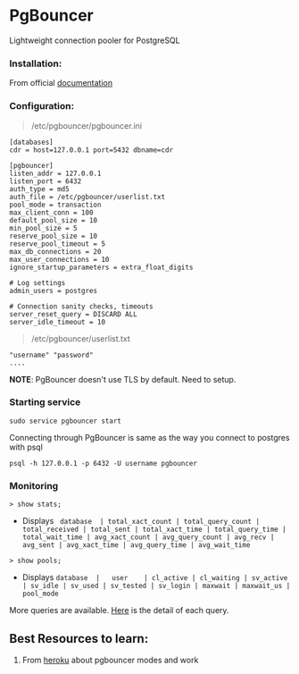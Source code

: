 # PgBouncer

Lightweight connection pooler for PostgreSQL

### Installation:

From official [documentation](https://www.pgbouncer.org/install.html)

### Configuration:

> /etc/pgbouncer/pgbouncer.ini

```
[databases]
cdr = host=127.0.0.1 port=5432 dbname=cdr

[pgbouncer]
listen_addr = 127.0.0.1
listen_port = 6432
auth_type = md5
auth_file = /etc/pgbouncer/userlist.txt
pool_mode = transaction
max_client_conn = 100
default_pool_size = 10
min_pool_size = 5
reserve_pool_size = 10
reserve_pool_timeout = 5
max_db_connections = 20
max_user_connections = 10
ignore_startup_parameters = extra_float_digits

# Log settings
admin_users = postgres

# Connection sanity checks, timeouts
server_reset_query = DISCARD ALL
server_idle_timeout = 10
```

> /etc/pgbouncer/userlist.txt

```
"username" "password"
....
```

**NOTE**: PgBouncer doesn't use TLS by default. Need to setup.

### Starting service

`sudo service pgbouncer start`

Connecting through PgBouncer is same as the way you connect to postgres with psql

`psql -h 127.0.0.1 -p 6432 -U username pgbouncer`

### Monitoring

`> show stats;`

- Displays 
``` database  | total_xact_count | total_query_count | total_received | total_sent | total_xact_time | total_query_time | total_wait_time | avg_xact_count | avg_query_count | avg_recv | avg_sent | avg_xact_time | avg_query_time | avg_wait_time```

`> show pools;`

- Displays ``` database  |   user    | cl_active | cl_waiting | sv_active | sv_idle | sv_used | sv_tested | sv_login | maxwait | maxwait_us | pool_mode ```

More queries are available. [Here](https://www.pgbouncer.org/usage.html) is the detail of each query.


## Best Resources to learn:

1. From [heroku](https://devcenter.heroku.com/articles/best-practices-pgbouncer-configuration) about pgbouncer modes and work
